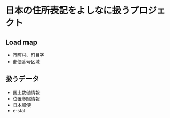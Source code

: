 日本の住所表記をよしなに扱うプロジェクト
=========================

## Load map

- 市町村、町目字
- 郵便番号区域

## 扱うデータ

- 国土数値情報
- 位置参照情報
- 日本郵便
- e-stat
